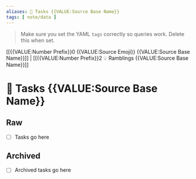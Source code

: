 ```yaml
---
aliases: 🌊 Tasks {{VALUE:Source Base Name}}
tags: [ note/data ]
---
```

> Make sure you set the YAML `tags` correctly so queries work. Delete this when set.

[[{{VALUE:Number Prefix}}0 {{VALUE:Source Emoji}} {{VALUE:Source Base Name}}]] | [[{{VALUE:Number Prefix}}2 💡 Ramblings {{VALUE:Source Base Name}}]]
# 🌊 Tasks {{VALUE:Source Base Name}}
## Raw
- [ ] Tasks go here

## Archived
- [ ] Archived tasks go here